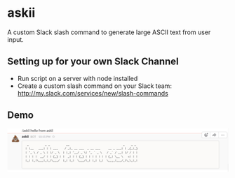 # askii
A custom Slack slash command to generate large ASCII text from user input.

## Setting up for your own Slack Channel
  - Run script on a server with node installed
  - Create a custom slash command on your Slack team: http://my.slack.com/services/new/slash-commands

## Demo 
![alt tag](example.png)